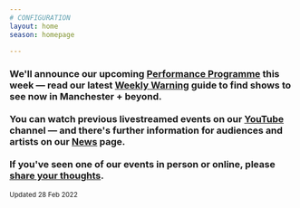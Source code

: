 ```yaml
---
# CONFIGURATION
layout: home
season: homepage

---
```

### We'll announce our upcoming [Performance Programme](/current/2022-springsummer) this week — read our latest <a href="http://wordofwarning.posthaven.com" target="_blank">Weekly Warning</a> guide to find shows to see now in Manchester + beyond.<br><br>You can watch previous livestreamed events on our <a href="http://bit.ly/YTwarnmcr" target="_blank">YouTube</a> channel — and there's further information for audiences and artists on our [News](/news) page.<br><br>If you've seen one of our events in person or online, please <a href="http://bit.ly/warnmcrfeedback" target="_blank">share your thoughts</a>.         
<small>Updated 28 Feb 2022</small>
